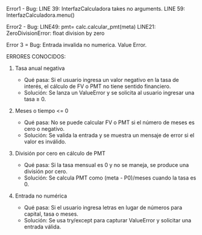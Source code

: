 Error1 - Bug:
LINE 39: InterfazCalculadora takes no arguments.
LINE 59: InterfazCalculadora.menu()

Error2 - Bug:
LINE49: pmt= calc.calcular_pmt(meta)
LINE21: ZeroDivisionError: float division by zero

Error 3 = Bug:
Entrada invalida no numerica. 
Value Error.

ERRORES CONOCIDOS:
1. Tasa anual negativa
   - Qué pasa: Si el usuario ingresa un valor negativo en la tasa de interés, el cálculo de FV o PMT no tiene sentido financiero.
   - Solución: Se lanza un ValueError y se solicita al usuario ingresar una tasa ≥ 0.

2. Meses o tiempo <= 0
   - Qué pasa: No se puede calcular FV o PMT si el número de meses es cero o negativo.
   - Solución: Se valida la entrada y se muestra un mensaje de error si el valor es inválido.

3. División por cero en cálculo de PMT
   - Qué pasa: Si la tasa mensual es 0 y no se maneja, se produce una división por cero.
   - Solución: Se calcula PMT como (meta - P0)/meses cuando la tasa es 0.

4. Entrada no numérica
   - Qué pasa: Si el usuario ingresa letras en lugar de números para capital, tasa o meses.
   - Solución: Se usa try/except para capturar ValueError y solicitar una entrada válida.
